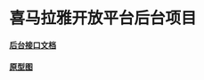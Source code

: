 # 喜马拉雅开放平台后台项目

#### [后台接口文档](http://gitlab.ximalaya.com/openapiplatform/openapi-official-web/tree/master/openapi-admin-app)

#### [原型图](http://gitlab.ximalaya.com/max/open-admin/tree/master/__SOURCE)

